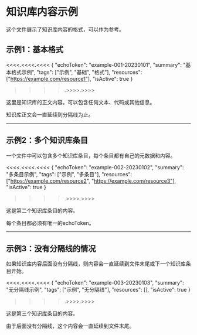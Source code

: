 # 知识库内容示例

这个文件展示了知识库内容的格式，可以作为参考。

## 示例1：基本格式

<<<<.<<<<.<<<<
{
  "echoToken": "example-001-20230101",
  "summary": "基本格式示例",
  "tags": ["示例", "基础", "格式"],
  "resources": ["https://example.com/resource1"],
  "isActive": true
}
>>>>.>>>>.>>>>

这里是知识库的正文内容。可以包含任何文本、代码或其他信息。

知识库正文会一直延续到分隔线为止。

----------

## 示例2：多个知识库条目

一个文件中可以包含多个知识库条目，每个条目都有自己的元数据和内容。

<<<<.<<<<.<<<<
{
  "echoToken": "example-002-20230102",
  "summary": "多条目示例",
  "tags": ["示例", "多条目"],
  "resources": ["https://example.com/resource2", "https://example.com/resource3"],
  "isActive": true
}
>>>>.>>>>.>>>>

这是第二个知识库条目的内容。

每个条目都必须有唯一的echoToken。

----------

## 示例3：没有分隔线的情况

如果知识库内容后面没有分隔线，则内容会一直延续到文件末尾或下一个知识库条目开始。

<<<<.<<<<.<<<<
{
  "echoToken": "example-003-20230103",
  "summary": "无分隔线示例",
  "tags": ["示例", "无分隔线"],
  "resources": [],
  "isActive": true
}
>>>>.>>>>.>>>>

这是第三个知识库条目的内容。

由于后面没有分隔线，这个内容会一直延续到文件末尾。